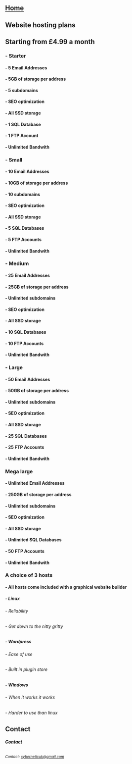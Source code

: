 
<!-- Google tag (gtag.js) -->
<script async src="https://www.googletagmanager.com/gtag/js?id=G-D15MBLQ2QR"></script>
<script>
  window.dataLayer = window.dataLayer || [];
  function gtag(){dataLayer.push(arguments);}
  gtag('js', new Date());

  gtag('config', 'G-D15MBLQ2QR');
</script>


## [**Home**](index.md)
## Website hosting plans
## Starting from £4.99 a month
### - Starter
#### - 5 Email Addresses
#### - 5GB of storage per address
#### - 5 subdomains
#### - SEO optimization
#### - All SSD storage
#### - 1 SQL Database
#### - 1 FTP Account
#### - Unlimited Bandwith
### - Small
#### - 10 Email Addresses
#### - 10GB of storage per address
#### - 10 subdomains
#### - SEO optimization
#### - All SSD storage
#### - 5 SQL Databases
#### - 5 FTP Accounts
#### - Unlimited Bandwith
### - Medium
#### - 25 Email Addresses
#### - 25GB of storage per address
#### - Unlimited subdomains
#### - SEO optimization
#### - All SSD storage
#### - 10 SQL Databases
#### - 10 FTP Accounts
#### - Unlimited Bandwith
### - Large
#### - 50 Email Addresses
#### - 50GB of storage per address
#### - Unlimited subdomains
#### - SEO optimization
#### - All SSD storage
#### - 25 SQL Databases
#### - 25 FTP Accounts
#### - Unlimited Bandwith
### Mega large
#### - Unlimited Email Addresses
#### - 250GB of storage per address
#### - Unlimited subdomains
#### - SEO optimization
#### - All SSD storage
#### - Unlimited SQL Databases
#### - 50 FTP Accounts
#### - Unlimited Bandwith
### A choice of 3 hosts
#### - All hosts come included with a graphical website builder
##### - Linux
###### - Reliability
###### - Get down to the nitty gritty
##### - Wordpress
###### - Ease of use
###### - Built in plugin store
##### - Windows
###### - When it works it works
###### - Harder to use than linux

## Contact

###### [**Contact**](contact.md)
###### <sub>Contact: cyberneticuk@gmail.com</sub>